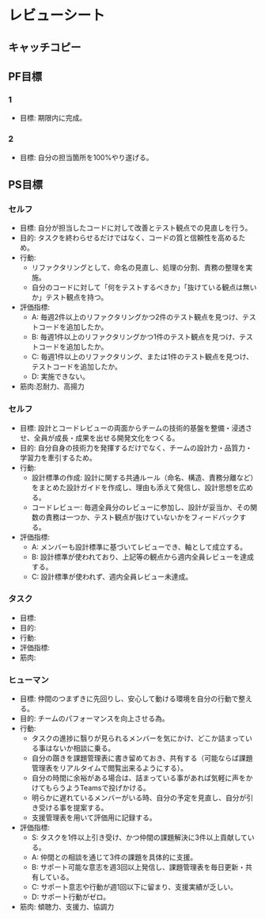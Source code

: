 # レビューシート

## キャッチコピー

## PF目標

### 1

- 目標: 期限内に完成。

### 2

- 目標: 自分の担当箇所を100%やり遂げる。

## PS目標

### セルフ

- 目標: 自分が担当したコードに対して改善とテスト観点での見直しを行う。
- 目的: タスクを終わらせるだけではなく、コードの質と信頼性を高めるため。
- 行動:
    - リファクタリングとして、命名の見直し、処理の分割、責務の整理を実施。
    - 自分のコードに対して「何をテストするべきか」「抜けている観点は無いか」テスト観点を持つ。
- 評価指標:
    - A: 毎週2件以上のリファクタリングかつ2件のテスト観点を見つけ、テストコードを追加したか。
    - B: 毎週1件以上のリファクタリングかつ1件のテスト観点を見つけ、テストコードを追加したか。
    - C: 毎週1件以上のリファクタリング、または1件のテスト観点を見つけ、テストコードを追加したか。
    - D: 実施できない。
- 筋肉:忍耐力、高揚力

### セルフ

- 目標: 設計とコードレビューの両面からチームの技術的基盤を整備・浸透させ、全員が成長・成果を出せる開発文化をつくる。
- 目的: 自分自身の技術力を発揮するだけでなく、チームの設計力・品質力・学習力を牽引するため。
- 行動:
    - 設計標準の作成: 設計に関する共通ルール（命名、構造、責務分離など）をまとめた設計ガイドを作成し、理由も添えて発信し、設計思想を広める。
    - コードレビュー: 毎週全員分のレビューに参加し、設計が妥当か、その関数の責務は一つか、テスト観点が抜けていないかをフィードバックする。
- 評価指標:
    - A: メンバーも設計標準に基づいてレビューでき、軸として成立する。
    - B: 設計標準が使われており、上記等の観点から週内全員レビューを達成する。
    - C: 設計標準が使われず、週内全員レビュー未達成。

### タスク

- 目標:
- 目的:
- 行動:
- 評価指標:
- 筋肉:

### ヒューマン

- 目標: 仲間のつまずきに先回りし、安心して動ける環境を自分の行動で整える。
- 目的: チームのパフォーマンスを向上させる為。
- 行動:
    - タスクの進捗に翳りが見られるメンバーを気にかけ、どこか詰まっている事はないか相談に乗る。
    - 自分の躓きを課題管理表に書き留めておき、共有する（可能ならば課題管理表をリアルタイムで閲覧出来るようにする）。
    - 自分の時間に余裕がある場合は、詰まっている事があれば気軽に声をかけてもらうようTeamsで投げかける。
    - 明らかに遅れているメンバーがいる時、自分の予定を見直し、自分が引き受ける事を提案する。
    - 支援管理表を用いて評価用に記録する。
- 評価指標:
    - S: タスクを1件以上引き受け、かつ仲間の課題解決に3件以上貢献している。
    - A: 仲間との相談を通じて3件の課題を具体的に支援。
    - B: サポート可能な意志を週3回以上発信し、課題管理表を毎日更新・共有している。
    - C: サポート意志や行動が週1回以下に留まり、支援実績が乏しい。
    - D: サポート行動がゼロ。
- 筋肉: 傾聴力、支援力、協調力